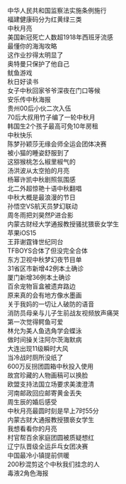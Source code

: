 中华人民共和国监察法实施条例施行  
福建健康码分为红黄绿三类  
中秋月亮  
美国新冠死亡人数超1918年西班牙流感  
最懂你的海淘攻略  
这作业抄得太明显了  
奥特曼只保护了他自己  
鱿鱼游戏  
秋日好读书  
女子中秋回家爷爷深夜在门口等候  
安乐传中秋海报  
贵州00后小伙二次入伍  
70后大叔用竹子编了一轮中秋月  
韩国生2个孩子最高可免10年房租  
中秋快乐  
陈梦孙颖莎无缘会师全运会团体决赛  
被小猫的睡姿舒服到了  
这猕猴桃怎么椒里椒气的  
汤洪波从太空拍的月亮  
杨幂许凯中秋剧照氛围感  
北二外超惊艳十语中秋翻唱  
中秋大概是最浪漫的节日  
孙悟空VS航天员梦幻联动  
周冬雨把刘昊然P进合影  
内蒙古财经大学通报教授骚扰猥亵女学生  
苹果iOS15  
王菲谢霆锋世纪同台  
TFBOYS合体了但没完全合体  
东方卫视中秋梦幻夜节目单  
31省区市新增42例本土确诊  
厦门新增36例本土确诊  
百余宠物盲盒被遗弃路边  
原来真的会有地方像水墨画  
关于我妈的一切让人破防的语音  
消防员母亲与儿子生前战友视频放声痛哭  
第一次觉得鳄鱼可爱  
林允为美人鱼选角学会蝶泳  
做时间操关注阿尔茨海默病  
大连出现11级瞬时大风  
当冷战时厕所没纸了  
600万反拐团圆箱中秋投入使用  
故宫珍藏的人物画稿可以换脸  
欧盟支持法国立场要求美澳澄清  
河南邮政回应邮寄黄金丢失  
周生辰的婚后感受  
中秋月亮最圆时刻是早上7时55分  
内蒙古财大通报教授猥亵女学生  
我想看看你的月亮  
村官帮百余家庭团圆被质疑想红  
辽宁队晋级全运乒乓女团决赛  
中国最冷小镇提前供暖  
200秒混剪这个中秋我们挂念的人  
毒液2角色海报  
